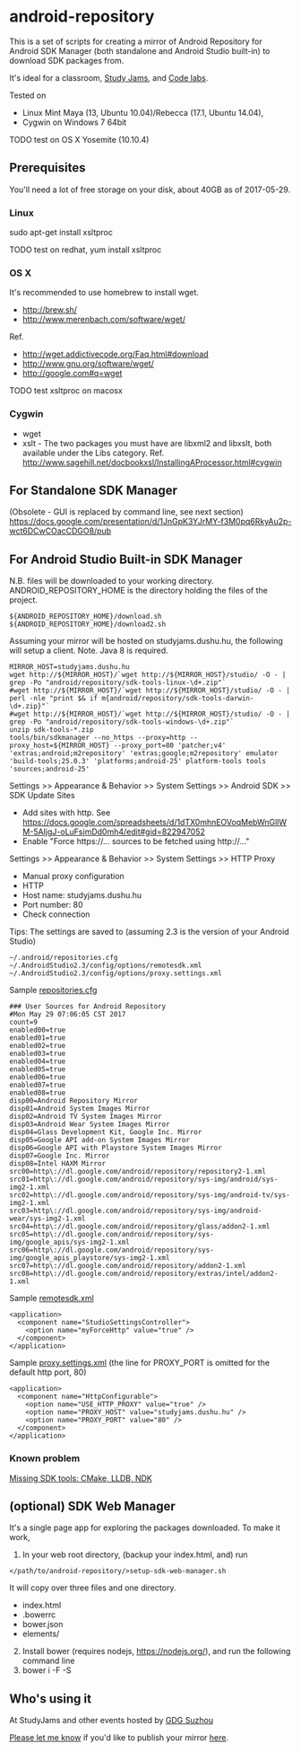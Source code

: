 # android-repository

This is a set of scripts for creating a mirror of Android Repository for Android SDK Manager (both standalone and Android Studio built-in) to download SDK packages from.

It's ideal for a classroom, [Study Jams](http://developerstudyjams.com/), and [Code labs](https://codelabs.developers.google.com/?cat=Android).

Tested on 

* Linux Mint Maya (13, Ubuntu 10.04)/Rebecca (17.1, Ubuntu 14.04),
* Cygwin on Windows 7 64bit

TODO test on OS X Yosemite (10.10.4)

## Prerequisites

You'll need a lot of free storage on your disk, about 40GB as of 2017-05-29.

### Linux

sudo apt-get install xsltproc

TODO test on redhat, yum install xsltproc

### OS X

It's recommended to use homebrew to install wget.
* http://brew.sh/
* http://www.merenbach.com/software/wget/

Ref.
* http://wget.addictivecode.org/Faq.html#download
* http://www.gnu.org/software/wget/
* http://google.com#q=wget

TODO test xsltproc on macosx

### Cygwin

 * wget
 * xslt - The two packages you must have are libxml2 and libxslt, both available under the Libs category.
Ref. http://www.sagehill.net/docbookxsl/InstallingAProcessor.html#cygwin

## For Standalone SDK Manager

(Obsolete - GUI is replaced by command line, see next section) https://docs.google.com/presentation/d/1JnGpK3YJrMY-f3M0pq6RkyAu2p-wct6DCwCOacCDGO8/pub

## For Android Studio Built-in SDK Manager

N.B. files will be downloaded to your working directory. ANDROID_REPOSITORY_HOME is the directory holding the files of the project.

```
${ANDROID_REPOSITORY_HOME}/download.sh
${ANDROID_REPOSITORY_HOME}/download2.sh
```

Assuming your mirror will be hosted on studyjams.dushu.hu, the following will setup a client. Note. Java 8 is required.
```
MIRROR_HOST=studyjams.dushu.hu
wget http://${MIRROR_HOST}/`wget http://${MIRROR_HOST}/studio/ -O - | grep -Po "android/repository/sdk-tools-linux-\d+.zip"`
#wget http://${MIRROR_HOST}/`wget http://${MIRROR_HOST}/studio/ -O - | perl -nle "print $& if m{android/repository/sdk-tools-darwin-\d+.zip}"`
#wget http://${MIRROR_HOST}/`wget http://${MIRROR_HOST}/studio/ -O - | grep -Po "android/repository/sdk-tools-windows-\d+.zip"`
unzip sdk-tools-*.zip
tools/bin/sdkmanager --no_https --proxy=http --proxy_host=${MIRROR_HOST} --proxy_port=80 'patcher;v4' 'extras;android;m2repository' 'extras;google;m2repository' emulator 'build-tools;25.0.3' 'platforms;android-25' platform-tools tools 'sources;android-25'
```

Settings >> Appearance & Behavior >> System Settings >> Android SDK >> SDK Update Sites
 * Add sites with http. See https://docs.google.com/spreadsheets/d/1dTX0mhnEOVoqMebWnGllWM-5AIjgJ-oLuFsjmDd0mh4/edit#gid=822947052
 * Enable "Force https://... sources to be fetched using http://..."

Settings >> Appearance & Behavior >> System Settings >> HTTP Proxy
 * Manual proxy configuration
 * HTTP
 * Host name: studyjams.dushu.hu
 * Port number: 80
 * Check connection

Tips: The settings are saved to (assuming 2.3 is the version of your Android Studio)

```
~/.android/repositories.cfg
~/.AndroidStudio2.3/config/options/remotesdk.xml
~/.AndroidStudio2.3/config/options/proxy.settings.xml
```

Sample [repositories.cfg](repositories.cfg)
```
### User Sources for Android Repository
#Mon May 29 07:06:05 CST 2017
count=9
enabled00=true
enabled01=true
enabled02=true
enabled03=true
enabled04=true
enabled05=true
enabled06=true
enabled07=true
enabled08=true
disp00=Android Repository Mirror
disp01=Android System Images Mirror
disp02=Android TV System Images Mirror
disp03=Android Wear System Images Mirror
disp04=Glass Development Kit, Google Inc. Mirror
disp05=Google API add-on System Images Mirror
disp06=Google API with Playstore System Images Mirror
disp07=Google Inc. Mirror
disp08=Intel HAXM Mirror
src00=http\://dl.google.com/android/repository/repository2-1.xml
src01=http\://dl.google.com/android/repository/sys-img/android/sys-img2-1.xml
src02=http\://dl.google.com/android/repository/sys-img/android-tv/sys-img2-1.xml
src03=http\://dl.google.com/android/repository/sys-img/android-wear/sys-img2-1.xml
src04=http\://dl.google.com/android/repository/glass/addon2-1.xml
src05=http\://dl.google.com/android/repository/sys-img/google_apis/sys-img2-1.xml
src06=http\://dl.google.com/android/repository/sys-img/google_apis_playstore/sys-img2-1.xml
src07=http\://dl.google.com/android/repository/addon2-1.xml
src08=http\://dl.google.com/android/repository/extras/intel/addon2-1.xml
```

Sample [remotesdk.xml](config/options/remotesdk.xml)
```
<application>
  <component name="StudioSettingsController">
    <option name="myForceHttp" value="true" />
  </component>
</application>
```

Sample [proxy.settings.xml](config/options/proxy.settings.xml) (the line for PROXY_PORT is omitted for the default http port, 80)
```
<application>
  <component name="HttpConfigurable">
    <option name="USE_HTTP_PROXY" value="true" />
    <option name="PROXY_HOST" value="studyjams.dushu.hu" />
    <option name="PROXY_PORT" value="80" />
  </component>
</application>
```

### Known problem

[Missing SDK tools: CMake, LLDB, NDK](https://github.com/renfeng/android-repository/issues/9)

## (optional) SDK Web Manager

It's a single page app for exploring the packages downloaded. To make it work,
 1. In your web root directory, (backup your index.html, and) run
 
 `</path/to/android-repository/>setup-sdk-web-manager.sh`

 It will copy over three files and one directory.
  * index.html
  * .bowerrc
  * bower.json
  * elements/
 2. Install bower (requires nodejs, https://nodejs.org/), and run the following command line
 3. bower i -F -S

## Who's using it

At StudyJams and other events hosted by [GDG Suzhou](https://plus.google.com/100160462017014431473)

[Please let me know](mailto:renfeng.cn@gmail.com?subject=a+mirror+built+with+android-repository) if you'd like to publish your mirror [here](https://github.com/renfeng/android-repository).
